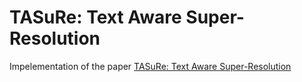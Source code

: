 # TASuRe: Text Aware Super-Resolution
Impelementation of the paper [TASuRe: Text Aware Super-Resolution](https://ieeexplore.ieee.org/document/9920903)
